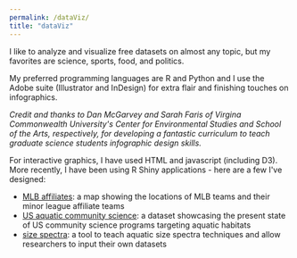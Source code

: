```yaml
---
permalink: /dataViz/
title: "dataViz"
---
```


I like to analyze and visualize free datasets on almost any topic, but my favorites are science, sports, food, and politics.

My preferred programming languages are R and Python and I use the Adobe suite (Illustrator and InDesign) for extra flair and finishing touches on infographics.

*Credit and thanks to Dan McGarvey and Sarah Faris of Virgina Commonwealth University's Center for Environmental Studies and School of the Arts, respectively, for developing a fantastic curriculum to teach graduate science students infographic design skills.*

For interactive graphics, I have used HTML and javascript (including D3). More recently, I have been using R Shiny applications - here are a few I've designed:

+ [MLB affiliates](https://woodstaylor.shinyapps.io/MLBaffiliates/): a map showing the locations of MLB teams and their minor league affiliate teams
+ [US aquatic community science](https://woodstaylor.shinyapps.io/fwCommSci/): a dataset showcasing the present state of US community science programs targeting aquatic habitats
+ [size spectra](https://sizespectra.shinyapps.io/sizespectra_app/): a tool to teach aquatic size spectra techniques and allow researchers to input their own datasets




